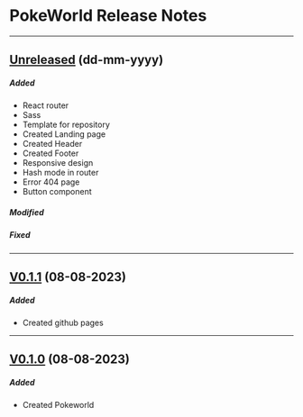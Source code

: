 # PokeWorld Release Notes

---

## [Unreleased](https://github.com/AlejoMazzoni/pokeworld/compare/V0.1.1...develop) (dd-mm-yyyy)

##### Added

- React router
- Sass
- Template for repository
- Created Landing page
- Created Header
- Created Footer
- Responsive design
- Hash mode in router
- Error 404 page
- Button component

##### Modified

##### Fixed

---

## [V0.1.1](https://github.com/AlejoMazzoni/pokeworld/compare/V0.1.0...V0.1.1) (08-08-2023)

##### Added

- Created github pages

---

## [V0.1.0](https://github.com/AlejoMazzoni/pokeworld/releases/tag/V0.1.0) (08-08-2023)

##### Added

- Created Pokeworld
